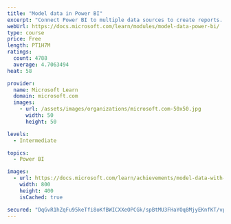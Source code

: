 ```yaml
---
title: "Model data in Power BI"
excerpt: "Connect Power BI to multiple data sources to create reports. Define the relationship between your data sources."
webUrl: https://docs.microsoft.com/learn/modules/model-data-power-bi/
type: course
price: Free
length: PT1H7M
ratings:
  count: 4788
  average: 4.7063494
heat: 58

provider:
  name: Microsoft Learn
  domain: microsoft.com
  images:
    - url: /assets/images/organizations/microsoft.com-50x50.jpg
      width: 50
      height: 50

levels:
  - Intermediate

topics:
  - Power BI

images:
  - url: https://docs.microsoft.com/learn/achievements/model-data-with-power-bi-desktop-social.png
    width: 800
    height: 400
    isCached: true

secured: "DqGvR1hZqFu95keTfi8oKfBWICXXeOPCGk/spBtMU3FHaYOq8MjyEKnfKT/vpZ+7qF61oRq9zu4ArN9YmmBjqOxD4GgNEx5t7PbmnESwucfvOjiOre0v8MMRc0jRFtQXfJNKWyjsp5N/ZnQD/11VwVW2EL+X/dF4B4GZy4MjckgAivD1iJ5UqLlPgaMjQuD8ipf43mzCH3i3eEVarJWwyB2oWcGC2KsqkvOYQJzJp5y3f9uoWjTMsyWpblCnhob9BbYoMk9qJrdjHSPazllJon2weRlO+LrvUhka+osCDWzHYIM6pWA3q+UTlMRnO9X6TQqB/BXKP5BwnADmIzzE6U8x8zeiYrJJydf9tP1z4r6UO2VOOBn30nkysAg0XGcRFZeJ+VuSf6zuEP5oKA07DLdWGAvnQGtkKnRZdTgFA/w=;M45z0ZAMvDdTsM03BsqB6A=="
---
```


